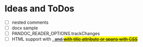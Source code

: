 # Ideas and ToDos

- [ ] nested comments
- [ ] docx sample
- [ ] PANDOC_READER_OPTIONS.trackChanges
- [ ] HTML support with <ins>, <del> and <mark> with title attribute or spans with CSS

